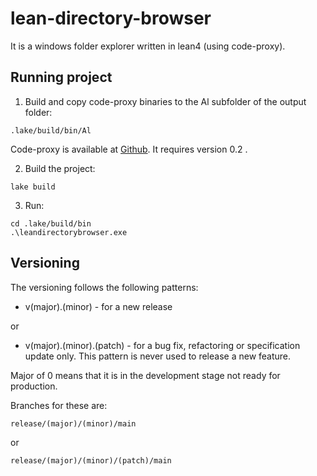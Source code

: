# lean-directory-browser
It is a windows folder explorer written in lean4 (using code-proxy).

## Running project
1. Build and copy code-proxy binaries to the Al subfolder of the output folder:

```.lake/build/bin/Al```

Code-proxy is available at [Github](https://github.com/pawelsberg/code-proxy). It requires version 0.2 .

2. Build the project:

```lake build```

3. Run:

```
cd .lake/build/bin
.\leandirectorybrowser.exe
```

## Versioning
The versioning follows the following patterns:
- v(major).(minor) - for a new release

or

- v(major).(minor).(patch) - for a bug fix, refactoring or specification update only. This pattern is never used to release a new feature.

Major of 0 means that it is in the development stage not ready for production.

Branches for these are:

```
release/(major)/(minor)/main 
```

or 

```
release/(major)/(minor)/(patch)/main
```	
